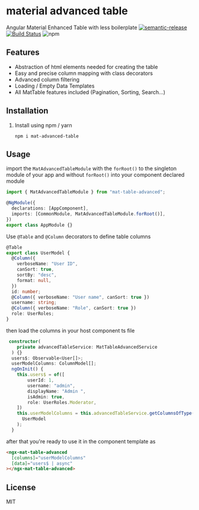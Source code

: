 # material advanced table

Angular Material Enhanced Table with less boilerplate [![semantic-release](https://img.shields.io/badge/%20%20%F0%9F%93%A6%F0%9F%9A%80-semantic--release-e10079.svg)](https://github.com/semantic-release/semantic-release) [![Build Status](https://travis-ci.org/oauthentik/mat-advanced-table.svg?branch=master)](https://travis-ci.org/oauthentik/mat-advanced-table) ![npm](https://img.shields.io/npm/v/mat-advanced-table)

## Features

- Abstraction of html elements needed for creating the table
- Easy and precise column mapping with class decorators
- Advanced column filtering
- Loading / Empty Data Templates
- All MatTable features included (Pagination, Sorting, Search...)

## Installation

1. Install using npm / yarn

   ```shell
   npm i mat-advanced-table
   ```

## Usage

import the `MatAdvancedTableModule` with the `forRoot()` to the singleton module of your app
and without `forRoot()` into your component declared module

```typescript
import { MatAdvancedTableModule } from "mat-table-advanced";

@NgModule({
  declarations: [AppComponent],
  imports: [CommonModule, MatAdvancedTableModule.forRoot()],
})
export class AppModule {}
```

Use `@Table` and `@Column` decorators to define table columns

```typescript
@Table
export class UserModel {
  @Column({
    verboseName: "User ID",
    canSort: true,
    sortBy: "desc",
    format: null,
  })
  id: number;
  @Column({ verboseName: "User name", canSort: true })
  username: string;
  @Column({ verboseName: "Role", canSort: true })
  role: UserRoles;
}
```

then load the columns in your host component ts file

```typescript
 constructor(
    private advancedTableService: MatTableAdvancedService
  ) {}
  users$: Observable<User[]>;
  userModelColumns: ColumnModel[];
  ngOnInit() {
    this.users$ = of([
        userId: 1,
        username: "admin",
        displayName: "Admin ",
        isAdmin: true,
        role: UserRoles.Moderator,
    ])
    this.userModelColumns = this.advancedTableService.getColumnsOfType(
      UserModel
    );
  }
```

after that you're ready to use it in the component template as

```html
<ngx-mat-table-advanced
  [columns]="userModelColumns"
  [data]="users$ | async"
></ngx-mat-table-advanced>
```

## License

MIT
